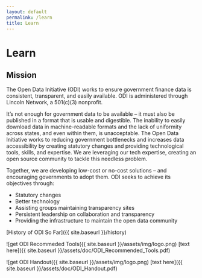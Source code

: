 ```yaml
---
layout: default
permalink: /learn
title: Learn
---
```


# Learn

## Mission
The Open Data Initiative (ODI) works to ensure government finance data is consistent, transparent, and easily available.
ODI is administered through Lincoln Network, a 501(c)(3) nonprofit.

It’s not enough for government data to be available – it must also be published in a format that is usable and digestible. 
The inability to easily download data in machine-readable formats and the lack of uniformity across states, and even within 
them, is unacceptable. The Open Data Initiative works to reducing government bottlenecks and increases data accessibility by 
creating statutory changes and providing technological tools, skills, and expertise. We are leveraging our tech expertise, 
creating an open source community to tackle this needless problem.

Together, we are developing low-cost or no-cost solutions – and encouraging governments to adopt them.
ODI seeks to achieve its objectives through:

* Statutory changes
* Better technology
* Assisting groups maintaining transparency sites
* Persistent leadership on collaboration and transparency
* Providing the infrastructure to maintain the open data community

[History of ODI So Far]({{ site.baseurl }}/history)

![get ODI Recommeded Tools({{ site.baseurl }}/assets/img/logo.png)
[text here]({{ site.baseurl }}/assets/doc/ODI_Recommended_Tools.pdf)

![get ODI Handout({{ site.baseurl }}/assets/img/logo.png)
[text here]({{ site.baseurl }}/assets/doc/ODI_Handout.pdf)
